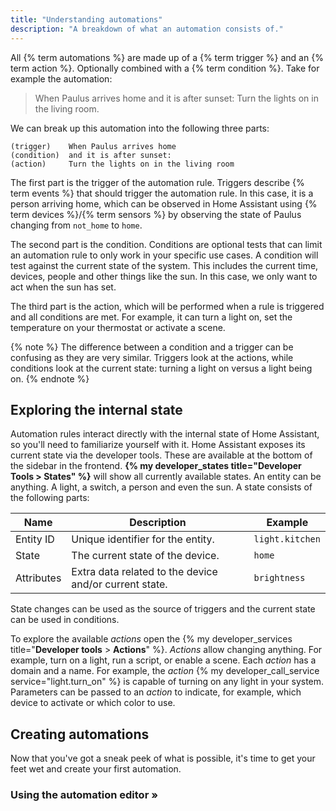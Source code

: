 ```yaml
---
title: "Understanding automations"
description: "A breakdown of what an automation consists of."
---
```


All {% term automations %} are made up of a {% term trigger %} and an {% term action %}. Optionally combined with a {% term condition %}. Take for example the automation:

> When Paulus arrives home and it is after sunset: Turn the lights on in the living room.

We can break up this automation into the following three parts:

```text
(trigger)    When Paulus arrives home
(condition)  and it is after sunset:
(action)     Turn the lights on in the living room
```

The first part is the trigger of the automation rule. Triggers describe {% term events %} that should trigger the automation rule. In this case, it is a person arriving home, which can be observed in Home Assistant using {% term devices %}/{% term sensors %} by observing the state of Paulus changing from `not_home` to `home`.

The second part is the condition. Conditions are optional tests that can limit an automation rule to only work in your specific use cases. A condition will test against the current state of the system. This includes the current time, devices, people and other things like the sun. In this case, we only want to act when the sun has set.

The third part is the action, which will be performed when a rule is triggered and all conditions are met. For example, it can turn a light on, set the temperature on your thermostat or activate a scene.

{% note %}
The difference between a condition and a trigger can be confusing as they are very similar. Triggers look at the actions, while conditions look at the current state: turning a light on versus a light being on.
{% endnote %}

## Exploring the internal state

Automation rules interact directly with the internal state of Home Assistant, so you'll need to familiarize yourself with it. Home Assistant exposes its current state via the developer tools. These are available at the bottom of the sidebar in the frontend. **{% my developer_states title="Developer Tools > States" %}** will show all currently available states. An entity can be anything. A light, a switch, a person and even the sun. A state consists of the following parts:

| Name | Description | Example |
| ---- | ----- | ---- |
| Entity ID | Unique identifier for the entity. | `light.kitchen`
| State | The current state of the device. | `home`
| Attributes | Extra data related to the device and/or current state. | `brightness`

State changes can be used as the source of triggers and the current state can be used in conditions.

To explore the available *actions* open the {% my developer_services title="**Developer tools** > **Actions**" %}. *Actions* allow changing anything. For example, turn on a light, run a script, or enable a scene. Each *action* has a domain and a name. For example, the *action* {% my developer_call_service service="light.turn_on" %} is capable of turning on any light in your system. Parameters can be passed to an *action* to indicate, for example, which device to activate or which color to use.

## Creating automations

Now that you've got a sneak peek of what is possible, it's time to get your feet wet and create your first automation.

### Using the automation editor &raquo;

